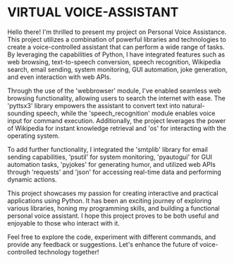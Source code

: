 # VIRTUAL VOICE-ASSISTANT

Hello there! I'm thrilled to present my project on Personal Voice Assistance. This project utilizes a combination of powerful libraries and technologies to create a voice-controlled assistant that can perform a wide range of tasks. By leveraging the capabilities of Python, I have integrated features such as web browsing, text-to-speech conversion, speech recognition, Wikipedia search, email sending, system monitoring, GUI automation, joke generation, and even interaction with web APIs.

Through the use of the 'webbrowser' module, I've enabled seamless web browsing functionality, allowing users to search the internet with ease. The 'pyttsx3' library empowers the assistant to convert text into natural-sounding speech, while the 'speech_recognition' module enables voice input for command execution. Additionally, the project leverages the power of Wikipedia for instant knowledge retrieval and 'os' for interacting with the operating system.

To add further functionality, I integrated the 'smtplib' library for email sending capabilities, 'psutil' for system monitoring, 'pyautogui' for GUI automation tasks, 'pyjokes' for generating humor, and utilized web APIs through 'requests' and 'json' for accessing real-time data and performing dynamic actions.

This project showcases my passion for creating interactive and practical applications using Python. It has been an exciting journey of exploring various libraries, honing my programming skills, and building a functional personal voice assistant. I hope this project proves to be both useful and enjoyable to those who interact with it.

Feel free to explore the code, experiment with different commands, and provide any feedback or suggestions. Let's enhance the future of voice-controlled technology together!
